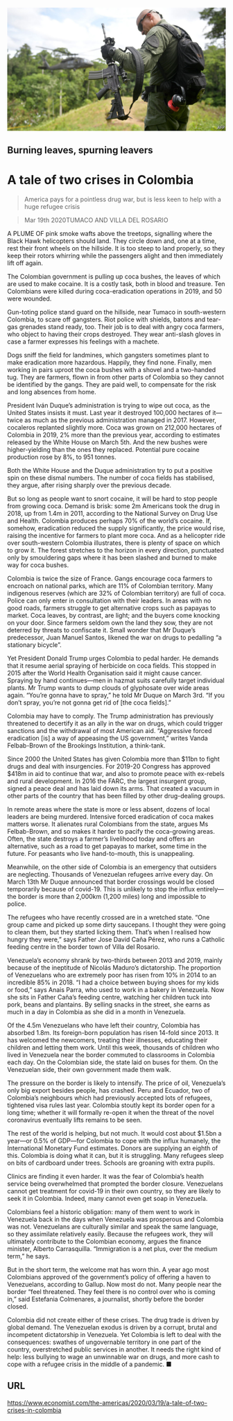 ![](./images/20200321_blp901_0.jpg)

## Burning leaves, spurning leavers

# A tale of two crises in Colombia

> America pays for a pointless drug war, but is less keen to help with a huge refugee crisis

> Mar 19th 2020TUMACO AND VILLA DEL ROSARIO

A PLUME OF pink smoke wafts above the treetops, signalling where the Black Hawk helicopters should land. They circle down and, one at a time, rest their front wheels on the hillside. It is too steep to land properly, so they keep their rotors whirring while the passengers alight and then immediately lift off again.

The Colombian government is pulling up coca bushes, the leaves of which are used to make cocaine. It is a costly task, both in blood and treasure. Ten Colombians were killed during coca-eradication operations in 2019, and 50 were wounded.

Gun-toting police stand guard on the hillside, near Tumaco in south-western Colombia, to scare off gangsters. Riot police with shields, batons and tear-gas grenades stand ready, too. Their job is to deal with angry coca farmers, who object to having their crops destroyed. They wear anti-slash gloves in case a farmer expresses his feelings with a machete.

Dogs sniff the field for landmines, which gangsters sometimes plant to make eradication more hazardous. Happily, they find none. Finally, men working in pairs uproot the coca bushes with a shovel and a two-handed tug. They are farmers, flown in from other parts of Colombia so they cannot be identified by the gangs. They are paid well, to compensate for the risk and long absences from home.

President Iván Duque’s administration is trying to wipe out coca, as the United States insists it must. Last year it destroyed 100,000 hectares of it—twice as much as the previous administration managed in 2017. However, cocaleros replanted slightly more. Coca was grown on 212,000 hectares of Colombia in 2019, 2% more than the previous year, according to estimates released by the White House on March 5th. And the new bushes were higher-yielding than the ones they replaced. Potential pure cocaine production rose by 8%, to 951 tonnes.

Both the White House and the Duque administration try to put a positive spin on these dismal numbers. The number of coca fields has stabilised, they argue, after rising sharply over the previous decade.

But so long as people want to snort cocaine, it will be hard to stop people from growing coca. Demand is brisk: some 2m Americans took the drug in 2018, up from 1.4m in 2011, according to the National Survey on Drug Use and Health. Colombia produces perhaps 70% of the world’s cocaine. If, somehow, eradication reduced the supply significantly, the price would rise, raising the incentive for farmers to plant more coca. And as a helicopter ride over south-western Colombia illustrates, there is plenty of space on which to grow it. The forest stretches to the horizon in every direction, punctuated only by smouldering gaps where it has been slashed and burned to make way for coca bushes.

Colombia is twice the size of France. Gangs encourage coca farmers to encroach on national parks, which are 11% of Colombian territory. Many indigenous reserves (which are 32% of Colombian territory) are full of coca. Police can only enter in consultation with their leaders. In areas with no good roads, farmers struggle to get alternative crops such as papayas to market. Coca leaves, by contrast, are light; and the buyers come knocking on your door. Since farmers seldom own the land they sow, they are not deterred by threats to confiscate it. Small wonder that Mr Duque’s predecessor, Juan Manuel Santos, likened the war on drugs to pedalling “a stationary bicycle”.

Yet President Donald Trump urges Colombia to pedal harder. He demands that it resume aerial spraying of herbicide on coca fields. This stopped in 2015 after the World Health Organisation said it might cause cancer. Spraying by hand continues—men in hazmat suits carefully target individual plants. Mr Trump wants to dump clouds of glyphosate over wide areas again. “You’re gonna have to spray,” he told Mr Duque on March 3rd. “If you don’t spray, you’re not gonna get rid of [the coca fields].”

Colombia may have to comply. The Trump administration has previously threatened to decertify it as an ally in the war on drugs, which could trigger sanctions and the withdrawal of most American aid. “Aggressive forced eradication [is] a way of appeasing the US government,” writes Vanda Felbab-Brown of the Brookings Institution, a think-tank.

Since 2000 the United States has given Colombia more than $11bn to fight drugs and deal with insurgencies. For 2019-20 Congress has approved $418m in aid to continue that war, and also to promote peace with ex-rebels and rural development. In 2016 the FARC, the largest insurgent group, signed a peace deal and has laid down its arms. That created a vacuum in other parts of the country that has been filled by other drug-dealing groups.

In remote areas where the state is more or less absent, dozens of local leaders are being murdered. Intensive forced eradication of coca makes matters worse. It alienates rural Colombians from the state, argues Ms Felbab-Brown, and so makes it harder to pacify the coca-growing areas. Often, the state destroys a farmer’s livelihood today and offers an alternative, such as a road to get papayas to market, some time in the future. For peasants who live hand-to-mouth, this is unappealing.

Meanwhile, on the other side of Colombia is an emergency that outsiders are neglecting. Thousands of Venezuelan refugees arrive every day. On March 13th Mr Duque announced that border crossings would be closed temporarily because of covid-19. This is unlikely to stop the influx entirely—the border is more than 2,000km (1,200 miles) long and impossible to police.

The refugees who have recently crossed are in a wretched state. “One group came and picked up some dirty saucepans. I thought they were going to clean them, but they started licking them. That’s when I realised how hungry they were,” says Father Jose David Caña Pérez, who runs a Catholic feeding centre in the border town of Villa del Rosario.

Venezuela’s economy shrank by two-thirds between 2013 and 2019, mainly because of the ineptitude of Nicolás Maduro’s dictatorship. The proportion of Venezuelans who are extremely poor has risen from 10% in 2014 to an incredible 85% in 2018. “I had a choice between buying shoes for my kids or food,” says Anais Parra, who used to work in a bakery in Venezuela. Now she sits in Father Caña’s feeding centre, watching her children tuck into pork, beans and plantains. By selling snacks in the street, she earns as much in a day in Colombia as she did in a month in Venezuela.

Of the 4.5m Venezuelans who have left their country, Colombia has absorbed 1.8m. Its foreign-born population has risen 14-fold since 2013. It has welcomed the newcomers, treating their illnesses, educating their children and letting them work. Until this week, thousands of children who lived in Venezuela near the border commuted to classrooms in Colombia each day. On the Colombian side, the state laid on buses for them. On the Venezuelan side, their own government made them walk.

The pressure on the border is likely to intensify. The price of oil, Venezuela’s only big export besides people, has crashed. Peru and Ecuador, two of Colombia’s neighbours which had previously accepted lots of refugees, tightened visa rules last year. Colombia stoutly kept its border open for a long time; whether it will formally re-open it when the threat of the novel coronavirus eventually lifts remains to be seen.

The rest of the world is helping, but not much. It would cost about $1.5bn a year—or 0.5% of GDP—for Colombia to cope with the influx humanely, the International Monetary Fund estimates. Donors are supplying an eighth of this. Colombia is doing what it can, but it is struggling. Many refugees sleep on bits of cardboard under trees. Schools are groaning with extra pupils.

Clinics are finding it even harder. It was the fear of Colombia’s health service being overwhelmed that prompted the border closure. Venezuelans cannot get treatment for covid-19 in their own country, so they are likely to seek it in Colombia. Indeed, many cannot even get soap in Venezuela.

Colombians feel a historic obligation: many of them went to work in Venezuela back in the days when Venezuela was prosperous and Colombia was not. Venezuelans are culturally similar and speak the same language, so they assimilate relatively easily. Because the refugees work, they will ultimately contribute to the Colombian economy, argues the finance minister, Alberto Carrasquilla. “Immigration is a net plus, over the medium term,” he says.

But in the short term, the welcome mat has worn thin. A year ago most Colombians approved of the government’s policy of offering a haven to Venezuelans, according to Gallup. Now most do not. Many people near the border “feel threatened. They feel there is no control over who is coming in,” said Estefania Colmenares, a journalist, shortly before the border closed.

Colombia did not create either of these crises. The drug trade is driven by global demand. The Venezuelan exodus is driven by a corrupt, brutal and incompetent dictatorship in Venezuela. Yet Colombia is left to deal with the consequences: swathes of ungovernable territory in one part of the country, overstretched public services in another. It needs the right kind of help: less bullying to wage an unwinnable war on drugs, and more cash to cope with a refugee crisis in the middle of a pandemic. ■

## URL

https://www.economist.com/the-americas/2020/03/19/a-tale-of-two-crises-in-colombia
